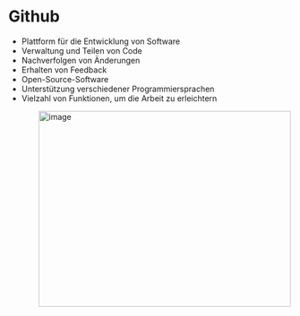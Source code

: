 # Github
- Plattform für die Entwicklung von Software
- Verwaltung und Teilen von Code
- Nachverfolgen von Änderungen
- Erhalten von Feedback
- Open-Source-Software
- Unterstützung verschiedener Programmiersprachen
- Vielzahl von Funktionen, um die Arbeit zu erleichtern 

<img align="right" width="450" height="350" alt="image" src="https://user-images.githubusercontent.com/95867710/208946232-0072254b-bfe0-4c96-b113-537aed685898.png">
